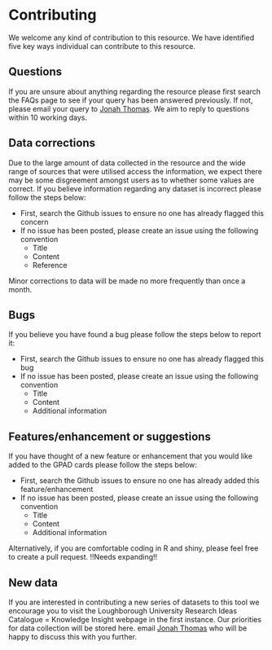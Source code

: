 # Contributing

We welcome any kind of contribution to this resource. We have identified five key ways individual can contribute to this resource. 

## Questions 

If you are unsure about anything regarding the resource please first search the FAQs page to see if your query has been answered previously. If not, please email your query to [Jonah Thomas](mailto:j.j.c.thomas@lboro.ac.uk). We aim to reply to questions within 10 working days. 

## Data corrections

Due to the large amount of data collected in the resource and the wide range of sources that were utilised access the information, we expect there may be some disgreement amongst users as to whether some values are correct. If you believe information regarding any dataset is incorrect please follow the steps below:

* First, search the Github issues to ensure no one has already flagged this concern
* If no issue has been posted, please create an issue using the following convention
  * Title
  * Content
  * Reference

Minor corrections to data will be made no more frequently than once a month. 

## Bugs 

If you believe you have found a bug please follow the steps below to report it:

* First, search the Github issues to ensure no one has already flagged this bug
* If no issue has been posted, please create an issue using the following convention
  * Title
  * Content
  * Additional information

## Features/enhancement or suggestions

If you have thought of a new feature or enhancement that you would like added to the GPAD cards please follow the steps below:

* First, search the Github issues to ensure no one has already added this feature/enhancement
* If no issue has been posted, please create an issue using the following convention
  * Title
  * Content
  * Additional information
  
Alternatively, if you are comfortable coding in R and shiny, please feel free to create a pull request. !!Needs expanding!!

## New data 

If you are interested in contributing a new series of datasets to this tool we encourage you to visit the Loughborough University Research Ideas Catalogue = Knowledge Insight webpage in the first instance. Our priorities for data collection will be stored here. 
email [Jonah Thomas](mailto:j.j.c.thomas@lboro.ac.uk) who will be happy to discuss this with you further. 